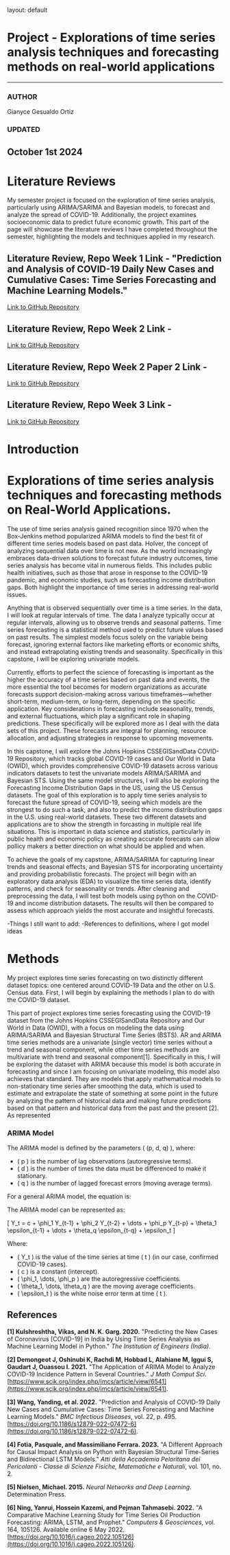 
layout: default

# Project - Explorations of time series analysis techniques and forecasting methods on real-world applications

---

### AUTHOR

Gianyce Gesualdo Ortiz

### UPDATED

October 1st 2024
---

# Literature Reviews

My semester project is focused on the exploration of time series analysis, particularly using ARIMA/SARIMA and Bayesian models, to forecast and analyze the spread of COVID-19. Additionally, the project examines socioeconomic data to predict future economic growth. This part of the page will showcase the literature reviews I have completed throughout the semester, highlighting the models and techniques applied in my research.

## Literature Review, Repo Week 1 Link - "Prediction and Analysis of COVID-19 Daily New Cases and Cumulative Cases: Time Series Forecasting and Machine Learning Models."
[Link to GitHub Repository](Capstone_Paper_Review_Literature_Review__Week1.pdf)


## Literature Review, Repo Week 2 Link - 
[Link to GitHub Repository](https://github.com/GianyceG/gianyceg.github.io/blob/main/Capstone_Paper_Review_Literature_Review__2_%20(1).pdf)

## Literature Review, Repo Week 2 Paper 2 Link - 
[Link to GitHub Repository](https://github.com/GianyceG/gianyceg.github.io/blob/main/Capstone_Paper_Review_Literature_Review__3_%20(1).pdf)

## Literature Review, Repo Week 3 Link - 
[Link to GitHub Repository](https://github.com/GianyceG/gianyceg.github.io/blob/main/Capstone_Paper_Review_Literature_Review__4_%20(1).pdf)

# Introduction

# Explorations of time series analysis techniques and forecasting methods on Real-World Applications.


The use of time series analysis gained recognition since 1970 when the Box-Jenkins method popularized ARIMA models to find the best fit of different time series models based on past data.  HoIver, the concept of analyzing sequential data over time is not new. As the world increasingly embraces data-driven solutions to forecast future industry outcomes, time series analysis has become vital in numerous fields. This includes public health initiatives, such as those that arose in response to the COVID-19 pandemic, and economic studies, such as forecasting income distribution gaps. Both highlight the importance of time series in addressing real-world issues.

Anything that is observed sequentially over time is a time series. In the data, I will look at regular intervals of time. The data I analyze typically occur at regular intervals, allowing us to observe trends and seasonal patterns. Time series forecasting is a statistical method used to predict future values based on past results. The simplest models focus solely on the variable being forecast, ignoring external factors like marketing efforts or economic shifts, and instead extrapolating existing trends and seasonality. Specifically in this capstone, I will be exploring univariate models.

Currently, efforts to perfect the science of forecasting is important as the higher the accuracy of a time series based on past data and events, the more essential the tool becomes for modern organizations as accurate forecasts support decision-making across various timeframes—whether short-term, medium-term, or long-term, depending on the specific application. Key considerations in forecasting include seasonality, trends, and external fluctuations, which play a significant role in shaping predictions. These specifically will be explored more as I deal with the data sets of this project. These forecasts are integral for planning, resource allocation, and adjusting strategies in response to upcoming movements.

In this capstone, I will explore the Johns Hopkins CSSEGISandData COVID-19 Repository, which tracks global COVID-19 cases and Our World in Data (OWID), which provides comprehensive COVID-19 datasets across various indicators datasets to test the univariate models ARIMA/SARIMA and Bayesian STS. Using the same model structures, I will also be exploring the Forecasting Income Distribution Gaps in the US, using the US Census datasets. The goal of this exploration is to apply time series analysis to forecast the future spread of COVID-19, seeing which models are the strongest to do such a task, and also to predict the income distribution gaps in the U.S. using real-world datasets. These two different datasets and applications are to show the strength in forcasting in multiple real life situations. This is important in data science and statistics, particularly in public health and economic policy as creating accurate forecasts can allow pollicy makers a better direction on what should be applied and when. 

To achieve the goals of my capstone, ARIMA/SARIMA for capturing linear trends and seasonal effects, and Bayesian STS for incorporating uncertainty and providing probabilistic forecasts. The project will begin with an exploratory data analysis (EDA) to visualize the time series data, identify patterns, and check for seasonality or trends. After cleaning and preprocessing the data, I will test both models using python on the COVID-19 and income distribution datasets. The results will then be compared to assess which approach yields the most accurate and insightful forecasts. 

-Things I still want to add:
-References to definitions, where I got model ideas

# Methods

My project explores time series forecasting on two distinctly different dataset topics: one centered around COVID-19 Data and the other on U.S. Census data. First, I will begin by explaining the methods I plan to do with the COVID-19 dataset.

This part of project explores time series forecasting using the COVID-19 dataset from the Johns Hopkins CSSEGISandData Repository and Our World in Data (OWID), with a focus on modeling the data using ARIMA/SARIMA and Bayesian Structural Time Series (BSTS). AR and ARIMA time series methods are a univariate (single vector) time series without a trend and seasonal component, while other time series methods are multivariate with trend and seasonal component[1]. Specifically in this, I will be exploring the dataset with ARIMA because this model is both accurate in forecasting and since I am focusing on univariate modeling, this model also achieves that standard. They are models that apply mathematical models to non-stationary time series after smoothing the data, which is used to estimate and extrapolate the state of something at some point in the future by analyzing the pattern of historical data and making future predictions based on that pattern and historical data from the past and the present [2]. As represented 

### ARIMA Model

The ARIMA model is defined by the parameters \( (p, d, q) \), where:
- \( p \) is the number of lag observations (autoregressive terms).
- \( d \) is the number of times the data must be differenced to make it stationary.
- \( q \) is the number of lagged forecast errors (moving average terms).

For a general ARIMA model, the equation is:

The ARIMA model can be represented as:

\[
Y_t = c + \phi_1 Y_{t-1} + \phi_2 Y_{t-2} + \dots + \phi_p Y_{t-p} + \theta_1 \epsilon_{t-1} + \dots + \theta_q \epsilon_{t-q} + \epsilon_t
\]


Where:
- \( Y_t \) is the value of the time series at time \( t \) (in our case, confirmed COVID-19 cases).
- \( c \) is a constant (intercept).
- \( \phi_1, \dots, \phi_p \) are the autoregressive coefficients.
- \( \theta_1, \dots, \theta_q \) are the moving average coefficients.
- \( \epsilon_t \) is the white noise error term at time \( t \).


## References

**[1] Kulshreshtha, Vikas, and N. K. Garg. 2020.** "Predicting the New Cases of Coronavirus [COVID-19] in India by Using Time Series Analysis as Machine Learning Model in Python." *The Institution of Engineers (India)*.

**[2] Demongeot J, Oshinubi K, Rachdi M, Hobbad L, Alahiane M, Iggui S, Gaudart J, Ouassou I. 2021.** "The Application of ARIMA Model to Analyze COVID-19 Incidence Pattern in Several Countries." *J Math Comput Sci*. [https://www.scik.org/index.php/jmcs/article/view/6541](https://www.scik.org/index.php/jmcs/article/view/6541).

**[3] Wang, Yanding, et al. 2022.** "Prediction and Analysis of COVID-19 Daily New Cases and Cumulative Cases: Time Series Forecasting and Machine Learning Models." *BMC Infectious Diseases*, vol. 22, p. 495. [https://doi.org/10.1186/s12879-022-07472-6](https://doi.org/10.1186/s12879-022-07472-6).

**[4] Fotia, Pasquale, and Massimiliano Ferrara. 2023.** "A Different Approach for Causal Impact Analysis on Python with Bayesian Structural Time-Series and Bidirectional LSTM Models." *Atti della Accademia Peloritana dei Pericolanti - Classe di Scienze Fisiche, Matematiche e Naturali*, vol. 101, no. 2.

**[5] Nielsen, Michael. 2015.** *Neural Networks and Deep Learning*. Determination Press.

**[6] Ning, Yanrui, Hossein Kazemi, and Pejman Tahmasebi. 2022.** "A Comparative Machine Learning Study for Time Series Oil Production Forecasting: ARIMA, LSTM, and Prophet." *Computers & Geosciences*, vol. 164, 105126. Available online 6 May 2022. [https://doi.org/10.1016/j.cageo.2022.105126](https://doi.org/10.1016/j.cageo.2022.105126).



